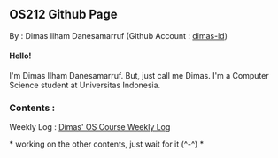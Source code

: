 ## OS212 Github Page
By : Dimas Ilham Danesamarruf
(Github Account : [dimas-id](https://github.com/dimas-id))

#### Hello!
I'm Dimas Ilham Danesamarruf. But, just call me Dimas. I'm a Computer Science student at Universitas Indonesia.

### Contents :

Weekly Log :
[Dimas' OS Course Weekly Log](https://raw.githubusercontent.com/dimas-id/os212/master/TXT/mylog.txt)

\* working on the other contents, just wait for it (^-^) *
